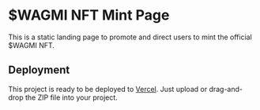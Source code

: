 # $WAGMI NFT Mint Page

This is a static landing page to promote and direct users to mint the official $WAGMI NFT.

## Deployment
This project is ready to be deployed to [Vercel](https://vercel.com). Just upload or drag-and-drop the ZIP file into your project.
